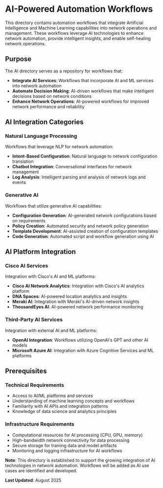 # AI-Powered Automation Workflows

This directory contains automation workflows that integrate Artificial Intelligence and Machine Learning capabilities into network operations and management. These workflows leverage AI technologies to enhance network automation, provide intelligent insights, and enable self-healing network operations.

## Purpose

The AI directory serves as a repository for workflows that:

- **Integrate AI Services**: Workflows that incorporate AI and ML services into network automation
- **Automate Decision Making**: AI-driven workflows that make intelligent decisions based on network conditions
- **Enhance Network Operations**: AI-powered workflows for improved network performance and reliability

## AI Integration Categories

### Natural Language Processing

Workflows that leverage NLP for network automation:

- **Intent-Based Configuration**: Natural language to network configuration translation
- **Chatbot Integration**: Conversational interfaces for network management
- **Log Analysis**: Intelligent parsing and analysis of network logs and events

### Generative AI

Workflows that utilize generative AI capabilities:

- **Configuration Generation**: AI-generated network configurations based on requirements
- **Policy Creation**: Automated security and network policy generation
- **Template Development**: AI-assisted creation of configuration templates
- **Code Generation**: Automated script and workflow generation using AI

## AI Platform Integration

### Cisco AI Services

Integration with Cisco's AI and ML platforms:

- **Cisco AI Network Analytics**: Integration with Cisco's AI analytics platform
- **DNA Spaces**: AI-powered location analytics and insights
- **Meraki AI**: Integration with Meraki's AI-driven network insights
- **ThousandEyes AI**: AI-powered network performance monitoring

### Third-Party AI Services

Integration with external AI and ML platforms:

- **OpenAI Integration**: Workflows utilizing OpenAI's GPT and other AI models
- **Microsoft Azure AI**: Integration with Azure Cognitive Services and ML platforms

## Prerequisites

### Technical Requirements

- Access to AI/ML platforms and services
- Understanding of machine learning concepts and workflows
- Familiarity with AI APIs and integration patterns
- Knowledge of data science and analytics principles

### Infrastructure Requirements

- Computational resources for AI processing (CPU, GPU, memory)
- High-bandwidth network connectivity for data processing
- Secure storage for training data and model artifacts
- Monitoring and logging infrastructure for AI workflows

**Note**: This directory is established to support the growing integration of AI technologies in network automation. Workflows will be added as AI use cases are identified and developed.

**Last Updated**: August 2025

